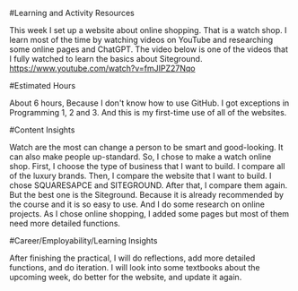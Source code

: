 #Learning and Activity Resources

This week I set up a website about online shopping. That is a watch shop.
I learn most of the time by watching videos on YouTube and researching some online pages and ChatGPT.
The video below is one of the videos that I fully watched to learn the basics about Siteground.
https://www.youtube.com/watch?v=fmJIPZ27Nqo

#Estimated Hours

About 6 hours, Because I don't know how to use GitHub.
I got exceptions in Programming 1, 2 and 3. And this is my first-time use of all of the websites.

#Content Insights

Watch are the most can change a person to be smart and good-looking. It can also make people up-standard.
So, I chose to make a watch online shop. First, I choose the type of business that I want to build.
I compare all of the luxury brands. Then, I compare the website that I want to build.
I chose SQUARESAPCE and SITEGROUND. After that, I compare them again. But the best one is the Siteground.
Because it is already recommended by the course and it is so easy to use. And I do some research on online projects.
As I chose online shopping, I added some pages but most of them need more detailed functions.

#Career/Employability/Learning Insights

After finishing the practical, I will do reflections, add more detailed functions, and do iteration.
I will look into some textbooks about the upcoming week, do better for the website, and update it again.

